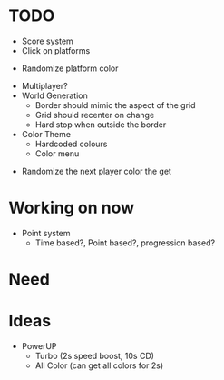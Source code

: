#   TODO
-   Score system
-   Click on platforms
+   Randomize platform color
-   Multiplayer?
-   World Generation
    +   Border should mimic the aspect of the grid
    +   Grid should recenter on change
    -   Hard stop when outside the border
-   Color Theme
    +   Hardcoded colours
    -   Color menu
+   Randomize the next player color the get

#   Working on now
-   Point system
    -   Time based?, Point based?, progression based?

#   Need


#   Ideas
-   PowerUP
    -   Turbo (2s speed boost, 10s CD)
    -   All Color (can get all colors for 2s)